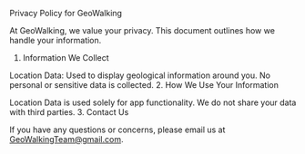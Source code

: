 Privacy Policy for GeoWalking

At GeoWalking, we value your privacy. This document outlines how we handle your information.

1. Information We Collect

Location Data: Used to display geological information around you.
No personal or sensitive data is collected.
2. How We Use Your Information

Location Data is used solely for app functionality.
We do not share your data with third parties.
3. Contact Us

If you have any questions or concerns, please email us at GeoWalkingTeam@gmail.com.

